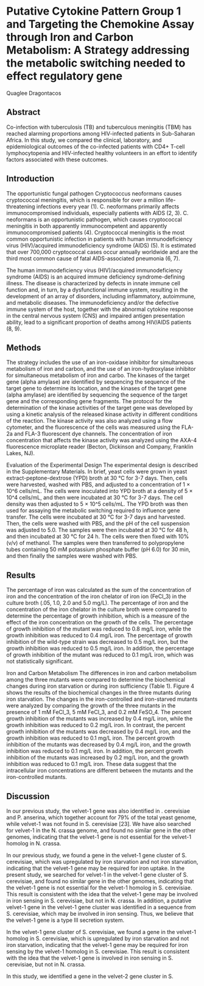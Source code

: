 # Putative Cytokine Pattern Group 1 and Targeting the Chemokine Assay through Iron and Carbon Metabolism: A Strategy addressing the metabolic switching needed to effect regulatory gene
Quaglee Dragontacos


## Abstract
Co-infection with tuberculosis (TB) and tuberculous meningitis (TBM) has reached alarming proportions among HIV-infected patients in Sub-Saharan Africa. In this study, we compared the clinical, laboratory, and epidemiological outcomes of the co-infected patients with CD4+ T-cell lymphocytopenia and HIV-infected healthy volunteers in an effort to identify factors associated with these outcomes.


## Introduction
The opportunistic fungal pathogen Cryptococcus neoformans causes cryptococcal meningitis, which is responsible for over a million life-threatening infections every year (1). C. neoformans primarily affects immunocompromised individuals, especially patients with AIDS (2, 3). C. neoformans is an opportunistic pathogen, which causes cryptococcal meningitis in both apparently immunocompetent and apparently immunocompromised patients (4). Cryptococcal meningitis is the most common opportunistic infection in patients with human immunodeficiency virus (HIV)/acquired immunodeficiency syndrome (AIDS) (5). It is estimated that over 700,000 cryptococcal cases occur annually worldwide and are the third most common cause of fatal AIDS-associated pneumonia (6, 7).

The human immunodeficiency virus (HIV)/acquired immunodeficiency syndrome (AIDS) is an acquired immune deficiency syndrome-defining illness. The disease is characterized by defects in innate immune cell function and, in turn, by a dysfunctional immune system, resulting in the development of an array of disorders, including inflammatory, autoimmune, and metabolic diseases. The immunodeficiency and/or the defective immune system of the host, together with the abnormal cytokine response in the central nervous system (CNS) and impaired antigen presentation ability, lead to a significant proportion of deaths among HIV/AIDS patients (8, 9).


## Methods
The strategy includes the use of an iron-oxidase inhibitor for simultaneous metabolism of iron and carbon, and the use of an iron-hydroxylase inhibitor for simultaneous metabolism of iron and carbo. The kinases of the target gene (alpha amylase) are identified by sequencing the sequence of the target gene to determine its location, and the kinases of the target gene (alpha amylase) are identified by sequencing the sequence of the target gene and the corresponding gene fragments. The protocol for the determination of the kinase activities of the target gene was developed by using a kinetic analysis of the released kinase activity in different conditions of the reaction. The kinase activity was also analyzed using a flow cytometer, and the fluorescence of the cells was measured using the FLA-2a and FLA-3 fluorescent dye channels. The concentration of iron concentration that affects the kinase activity was analyzed using the AXA-4 fluorescence microplate reader (Becton, Dickinson and Company, Franklin Lakes, NJ).

Evaluation of the Experimental Design
The experimental design is described in the Supplementary Materials. In brief, yeast cells were grown in yeast extract-peptone-dextrose (YPD) broth at 30 °C for 3-7 days. Then, cells were harvested, washed with PBS, and adjusted to a concentration of 1 × 10^6 cells/mL. The cells were inoculated into YPD broth at a density of 5 × 10^4 cells/mL, and then were incubated at 30 °C for 3-7 days. The cell density was then adjusted to 5 × 10^5 cells/mL. The YPD broth was then used for assaying the metabolic switching required to influence gene transfer. The cells were incubated at 30 °C for 3-7 days and harvested. Then, the cells were washed with PBS, and the pH of the cell suspension was adjusted to 5.0. The samples were then incubated at 30 °C for 48 h, and then incubated at 30 °C for 24 h. The cells were then fixed with 10% (v/v) of methanol. The samples were then transferred to polypropylene tubes containing 50 mM potassium phosphate buffer (pH 6.0) for 30 min, and then finally the samples were washed with PBS.


## Results
The percentage of iron was calculated as the sum of the concentration of iron and the concentration of the iron chelator of iron ion (FeCl_3) in the culture broth (.05, 1.0, 2.0 and 5.0 mg/L). The percentage of iron and the concentration of the iron chelator in the culture broth were compared to determine the percentage of growth inhibition, which is a measure of the effect of the iron concentration on the growth of the cells. The percentage of growth inhibition of the mutant was reduced to 0.8 mg/L iron, while the growth inhibition was reduced to 0.4 mg/L iron. The percentage of growth inhibition of the wild-type strain was decreased to 0.5 mg/L iron, but the growth inhibition was reduced to 0.5 mg/L iron. In addition, the percentage of growth inhibition of the mutant was reduced to 0.1 mg/L iron, which was not statistically significant.

Iron and Carbon Metabolism
The differences in iron and carbon metabolism among the three mutants were compared to determine the biochemical changes during iron starvation or during iron sufficiency (Table 1). Figure 4 shows the results of the biochemical changes in the three mutants during iron starvation. The changes in the iron-controlled and iron-starved mutants were analyzed by comparing the growth of the three mutants in the presence of 1 mM FeCl_3, 5 mM FeCl_3, and 0.2 mM FeSO_4. The percent growth inhibition of the mutants was increased by 0.4 mg/L iron, while the growth inhibition was reduced to 0.2 mg/L iron. In contrast, the percent growth inhibition of the mutants was decreased by 0.4 mg/L iron, and the growth inhibition was reduced to 0.1 mg/L iron. The percent growth inhibition of the mutants was decreased by 0.4 mg/L iron, and the growth inhibition was reduced to 0.1 mg/L iron. In addition, the percent growth inhibition of the mutants was increased by 0.2 mg/L iron, and the growth inhibition was reduced to 0.1 mg/L iron. These data suggest that the intracellular iron concentrations are different between the mutants and the iron-controlled mutants.


## Discussion
In our previous study, the velvet-1 gene was also identified in . cerevisiae and P. anserina, which together account for 79% of the total yeast genome, while velvet-1 was not found in S. cerevisiae [23]. We have also searched for velvet-1 in the N. crassa genome, and found no similar gene in the other genomes, indicating that the velvet-1 gene is not essential for the velvet-1 homolog in N. crassa.

In our previous study, we found a gene in the velvet-1 gene cluster of S. cerevisiae, which was upregulated by iron starvation and not iron starvation, indicating that the velvet-1 gene may be required for iron uptake. In the present study, we searched for velvet-1 in the velvet-1 gene cluster of S. cerevisiae, and found no similar gene in the other genomes, indicating that the velvet-1 gene is not essential for the velvet-1 homolog in S. cerevisiae. This result is consistent with the idea that the velvet-1 gene may be involved in iron sensing in S. cerevisiae, but not in N. crassa. In addition, a putative velvet-1 gene in the velvet-1 gene cluster was identified in a sequence from S. cerevisiae, which may be involved in iron sensing. Thus, we believe that the velvet-1 gene is a type III secretion system.

In the velvet-1 gene cluster of S. cerevisiae, we found a gene in the velvet-1 homolog in S. cerevisiae, which is upregulated by iron starvation and not iron starvation, indicating that the velvet-1 gene may be required for iron sensing by the velvet-1 homolog in S. cerevisiae. This result is consistent with the idea that the velvet-1 gene is involved in iron sensing in S. cerevisiae, but not in N. crassa.

In this study, we identified a gene in the velvet-2 gene cluster in S.
